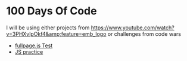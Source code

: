 # 100 Days Of Code

I will be using either projects from <https://www.youtube.com/watch?v=3PHXvlpOkf4&amp;feature=emb_logo> or challenges from code wars

- [fullpage.js Test](./fullpageResume/)
- [JS practice](https://www.youtube.com/watch?v=N65RvNkZFGE)